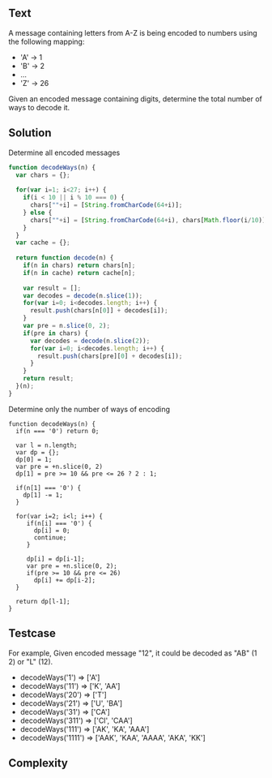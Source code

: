 ## Text
A message containing letters from A-Z is being encoded to numbers using the following mapping:
- 'A' -> 1
- 'B' -> 2
- ...
- 'Z' -> 26

Given an encoded message containing digits, determine the total number of ways to decode it.

## Solution
Determine all encoded messages
```javascript
function decodeWays(n) {
  var chars = {};
  
  for(var i=1; i<27; i++) {
    if(i < 10 || i % 10 === 0) {
      chars[""+i] = [String.fromCharCode(64+i)];
    } else {
      chars[""+i] = [String.fromCharCode(64+i), chars[Math.floor(i/10)]+chars[i%10]];
    }
  }
  var cache = {};
  
  return function decode(n) {
    if(n in chars) return chars[n];
    if(n in cache) return cache[n];
    
    var result = [];
    var decodes = decode(n.slice(1));
    for(var i=0; i<decodes.length; i++) {
      result.push(chars[n[0]] + decodes[i]);
    }
    var pre = n.slice(0, 2);
    if(pre in chars) {
      var decodes = decode(n.slice(2));
      for(var i=0; i<decodes.length; i++) {
        result.push(chars[pre][0] + decodes[i]);
      }
    }
    return result;
  }(n);
}
```

Determine only the number of ways of encoding
```
function decodeWays(n) {
  if(n === '0') return 0;
  
  var l = n.length;
  var dp = {};
  dp[0] = 1;
  var pre = +n.slice(0, 2)
  dp[1] = pre >= 10 && pre <= 26 ? 2 : 1;
  
  if(n[1] === '0') {
    dp[1] -= 1;
  }
  
  for(var i=2; i<l; i++) {
     if(n[i] === '0') {
       dp[i] = 0;
       continue;
     }
     
     dp[i] = dp[i-1];
     var pre = +n.slice(0, 2);
     if(pre >= 10 && pre <= 26)
       dp[i] += dp[i-2];
  }
  
  return dp[l-1];
}
```

## Testcase
For example, Given encoded message "12", it could be decoded as "AB" (1 2) or "L" (12).

- decodeWays('1') => ['A']
- decodeWays('11') => ['K', 'AA']
- decodeWays('20') => ['T']
- decodeWays('21') => ['U', 'BA']
- decodeWays('31') => ['CA']
- decodeWays('311') => ['CI', 'CAA']
- decodeWays('111') => ['AK', 'KA', 'AAA']
- decodeWays('1111') => ['AAK', 'KAA', 'AAAA', 'AKA', 'KK']

## Complexity





